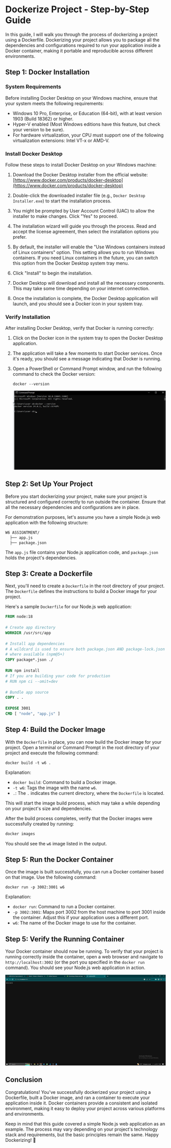 # Dockerize Project - Step-by-Step Guide

In this guide, I will walk you through the process of dockerizing a project using a Dockerfile. Dockerizing your project allows you to package all the dependencies and configurations required to run your application inside a Docker container, making it portable and reproducible across different environments.

## Step 1: Docker Installation

### System Requirements

Before installing Docker Desktop on your Windows machine, ensure that your system meets the following requirements:

- Windows 10 Pro, Enterprise, or Education (64-bit), with at least version 1903 (Build 18362) or higher.
- Hyper-V enabled (Most Windows editions have this feature, but check your version to be sure).
- For hardware virtualization, your CPU must support one of the following virtualization extensions: Intel VT-x or AMD-V.

### Install Docker Desktop

Follow these steps to install Docker Desktop on your Windows machine:

1. Download the Docker Desktop installer from the official website: [https://www.docker.com/products/docker-desktop](https://www.docker.com/products/docker-desktop)

2. Double-click the downloaded installer file (e.g., `Docker Desktop Installer.exe`) to start the installation process.

3. You might be prompted by User Account Control (UAC) to allow the installer to make changes. Click "Yes" to proceed.

4. The installation wizard will guide you through the process. Read and accept the license agreement, then select the installation options you prefer.

5. By default, the installer will enable the "Use Windows containers instead of Linux containers" option. This setting allows you to run Windows containers. If you need Linux containers in the future, you can switch this option from the Docker Desktop system tray menu.

6. Click "Install" to begin the installation.

7. Docker Desktop will download and install all the necessary components. This may take some time depending on your internet connection.

8. Once the installation is complete, the Docker Desktop application will launch, and you should see a Docker icon in your system tray.

### Verify Installation

After installing Docker Desktop, verify that Docker is running correctly:

1. Click on the Docker icon in the system tray to open the Docker Desktop application.

2. The application will take a few moments to start Docker services. Once it's ready, you should see a message indicating that Docker is running.

3. Open a PowerShell or Command Prompt window, and run the following command to check the Docker version:

   ```
   docker --version
   ```

   ![ss version](/readme-images/vers.png)

## Step 2: Set Up Your Project

Before you start dockerizing your project, make sure your project is structured and configured correctly to run outside the container. Ensure that all the necessary dependencies and configurations are in place.

For demonstration purposes, let's assume you have a simple Node.js web application with the following structure:

```
W6 ASSIGNTMENT/
  ├── app.js
  ├── package.json
```

The `app.js` file contains your Node.js application code, and `package.json` holds the project's dependencies.

## Step 3: Create a Dockerfile

Next, you'll need to create a `Dockerfile` in the root directory of your project. The `Dockerfile` defines the instructions to build a Docker image for your project.

Here's a sample `Dockerfile` for our Node.js web application:

```Dockerfile
FROM node:18

# Create app directory
WORKDIR /usr/src/app

# Install app dependencies
# A wildcard is used to ensure both package.json AND package-lock.json are copied
# where available (npm@5+)
COPY package*.json ./

RUN npm install
# If you are building your code for production
# RUN npm ci --omit=dev

# Bundle app source
COPY . .

EXPOSE 3001
CMD [ "node", "app.js" ]
```

## Step 4: Build the Docker Image

With the `Dockerfile` in place, you can now build the Docker image for your project. Open a terminal or Command Prompt in the root directory of your project and execute the following command:

```
docker build -t w6 .
```

Explanation:

- `docker build`: Command to build a Docker image.
- `-t w6`: Tags the image with the name `w6`.
- `.`: The `.` indicates the current directory, where the `Dockerfile` is located.

This will start the image build process, which may take a while depending on your project's size and dependencies.

After the build process completes, verify that the Docker images were successfully created by running:

```bash
docker images
```

You should see the `w6` image listed in the output.


## Step 5: Run the Docker Container

Once the image is built successfully, you can run a Docker container based on that image. Use the following command:

```
docker run -p 3002:3001 w6
```

Explanation:

- `docker run`: Command to run a Docker container.
- `-p 3002:3001`: Maps port 3002 from the host machine to port 3001 inside the container. Adjust this if your application uses a different port.
- `w6`: The name of the Docker image to use for the container.

## Step 5: Verify the Running Container

Your Docker container should now be running. To verify that your project is running correctly inside the container, open a web browser and navigate to `http://localhost:3002` (or the port you specified in the `docker run` command). You should see your Node.js web application in action.

![ss local](/readme-images/running.png)

## Conclusion

Congratulations! You've successfully dockerized your project using a Dockerfile, built a Docker image, and ran a container to execute your application inside it. Docker containers provide a consistent and isolated environment, making it easy to deploy your project across various platforms and environments.

Keep in mind that this guide covered a simple Node.js web application as an example. The process may vary depending on your project's technology stack and requirements, but the basic principles remain the same. Happy Dockerizing! 🐳
